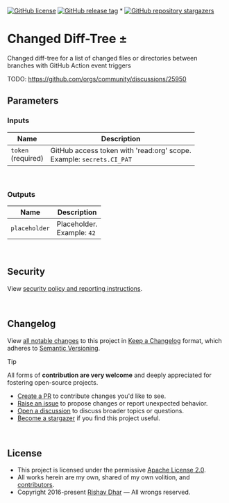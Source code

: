 [![GitHub license](https://img.shields.io/github/license/op5dev/changed-diff-tree?logo=apache&label=License)](LICENSE "Apache License 2.0.")
[![GitHub release tag](https://img.shields.io/github/v/release/op5dev/changed-diff-tree?logo=semanticrelease&label=Release)](https://github.com/op5dev/changed-diff-tree/releases "View all releases.")
*
[![GitHub repository stargazers](https://img.shields.io/github/stars/op5dev/changed-diff-tree)](https://github.com/op5dev/changed-diff-tree "Become a stargazer.")

# Changed Diff-Tree ±

Changed diff-tree for a list of changed files or directories between branches with GitHub Action event triggers

TODO: https://github.com/orgs/community/discussions/25950

## Parameters

### Inputs

| Name                   | Description                                                              |
| ---------------------- | ------------------------------------------------------------------------ |
| `token`</br>(required) | GitHub access token with 'read:org' scope.</br>Example: `secrets.CI_PAT` |

</br>

### Outputs

| Name          | Description                    |
| ------------- | ------------------------------ |
| `placeholder` | Placeholder.</br>Example: `42` |

</br>

## Security

View [security policy and reporting instructions](SECURITY.md).

</br>

## Changelog

View [all notable changes](https://github.com/op5dev/changed-diff-tree/releases "Releases.") to this project in [Keep a Changelog](https://keepachangelog.com "Keep a Changelog.") format, which adheres to [Semantic Versioning](https://semver.org "Semantic Versioning.").

> [!TIP]
>
> All forms of **contribution are very welcome** and deeply appreciated for fostering open-source projects.
>
> - [Create a PR](https://github.com/op5dev/changed-diff-tree/pulls "Create a pull request.") to contribute changes you'd like to see.
> - [Raise an issue](https://github.com/op5dev/changed-diff-tree/issues "Raise an issue.") to propose changes or report unexpected behavior.
> - [Open a discussion](https://github.com/op5dev/changed-diff-tree/discussions "Open a discussion.") to discuss broader topics or questions.
> - [Become a stargazer](https://github.com/op5dev/changed-diff-tree/stargazers "Become a stargazer.") if you find this project useful.

</br>

## License

- This project is licensed under the permissive [Apache License 2.0](LICENSE "Apache License 2.0.").
- All works herein are my own, shared of my own volition, and [contributors](https://github.com/op5dev/changed-diff-tree/graphs/contributors "Contributors.").
- Copyright 2016-present [Rishav Dhar](https://github.com/rdhar "Rishav Dhar's GitHub profile.") — All wrongs reserved.
